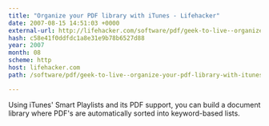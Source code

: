 ```yaml
---
title: "Organize your PDF library with iTunes - Lifehacker"
date: 2007-08-15 14:51:03 +0000
external-url: http://lifehacker.com/software/pdf/geek-to-live--organize-your-pdf-library-with-itunes-240447.php
hash: c58e41f0ddfdc1a8e31e9b78b6527d88
year: 2007
month: 08
scheme: http
host: lifehacker.com
path: /software/pdf/geek-to-live--organize-your-pdf-library-with-itunes-240447.php

---
```


Using iTunes' Smart Playlists and its PDF support, you can build a document library where PDF's are automatically sorted into keyword-based lists.
